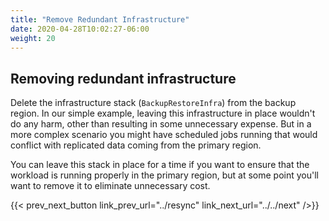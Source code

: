 ```yaml
---
title: "Remove Redundant Infrastructure"
date: 2020-04-28T10:02:27-06:00
weight: 20
---
```


## Removing redundant infrastructure

Delete the infrastructure stack (`BackupRestoreInfra`) from the backup region.  In our simple example, leaving this infrastructure in place wouldn't do any harm, other than resulting in some unnecessary expense.  But in a more complex scenario you might have scheduled jobs running that would conflict with replicated data coming from the primary region.

You can leave this stack in place for a time if you want to ensure that the workload is running properly in the primary region, but at some point you'll want to remove it to eliminate unnecessary cost.

{{< prev_next_button link_prev_url="../resync" link_next_url="../../next" />}}